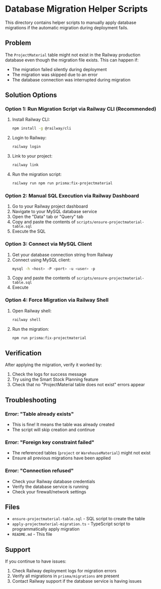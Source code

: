 # Database Migration Helper Scripts

This directory contains helper scripts to manually apply database migrations if the automatic migration during deployment fails.

## Problem

The `ProjectMaterial` table might not exist in the Railway production database even though the migration file exists. This can happen if:
- The migration failed silently during deployment
- The migration was skipped due to an error
- The database connection was interrupted during migration

## Solution Options

### Option 1: Run Migration Script via Railway CLI (Recommended)

1. Install Railway CLI:
   ```bash
   npm install -g @railway/cli
   ```

2. Login to Railway:
   ```bash
   railway login
   ```

3. Link to your project:
   ```bash
   railway link
   ```

4. Run the migration script:
   ```bash
   railway run npm run prisma:fix-projectmaterial
   ```

### Option 2: Manual SQL Execution via Railway Dashboard

1. Go to your Railway project dashboard
2. Navigate to your MySQL database service
3. Open the "Data" tab or "Query" tab
4. Copy and paste the contents of `scripts/ensure-projectmaterial-table.sql`
5. Execute the SQL

### Option 3: Connect via MySQL Client

1. Get your database connection string from Railway
2. Connect using MySQL client:
   ```bash
   mysql -h <host> -P <port> -u <user> -p
   ```
3. Copy and paste the contents of `scripts/ensure-projectmaterial-table.sql`
4. Execute

### Option 4: Force Migration via Railway Shell

1. Open Railway shell:
   ```bash
   railway shell
   ```

2. Run the migration:
   ```bash
   npm run prisma:fix-projectmaterial
   ```

## Verification

After applying the migration, verify it worked by:

1. Check the logs for success message
2. Try using the Smart Stock Planning feature
3. Check that no "ProjectMaterial table does not exist" errors appear

## Troubleshooting

### Error: "Table already exists"
- This is fine! It means the table was already created
- The script will skip creation and continue

### Error: "Foreign key constraint failed"
- The referenced tables (`project` or `WarehouseMaterial`) might not exist
- Ensure all previous migrations have been applied

### Error: "Connection refused"
- Check your Railway database credentials
- Verify the database service is running
- Check your firewall/network settings

## Files

- `ensure-projectmaterial-table.sql` - SQL script to create the table
- `apply-projectmaterial-migration.ts` - TypeScript script to programmatically apply migration
- `README.md` - This file

## Support

If you continue to have issues:
1. Check Railway deployment logs for migration errors
2. Verify all migrations in `prisma/migrations` are present
3. Contact Railway support if the database service is having issues


